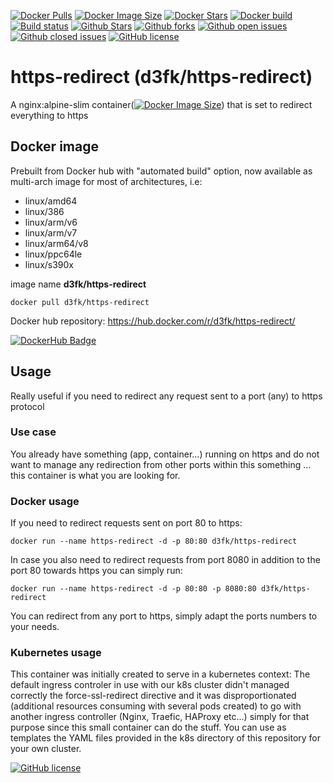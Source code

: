 [![Docker Pulls](https://badgen.net/docker/pulls/d3fk/https-redirect?icon=docker&label=pulls)](https://hub.docker.com/r/d3fk/https-redirect/tags) [![Docker Image Size](https://badgen.net/docker/size/d3fk/https-redirect/latest?icon=docker&label=image%20size)](https://hub.docker.com/r/d3fk/https-redirect/tags) [![Docker Stars](https://badgen.net/docker/stars/d3fk/https-redirect?icon=docker&label=stars)](https://hub.docker.com/r/d3fk/https-redirect) [![Docker build](https://img.shields.io/docker/cloud/automated/d3fk/https-redirect?label=build&logo=docker)](https://hub.docker.com/r/d3fk/https-redirect/tags) [![Build status](https://img.shields.io/docker/cloud/build/d3fk/https-redirect?label=build%20status&logo=docker)](https://hub.docker.com/r/d3fk/https-redirect/tags) [![Github Stars](https://badgen.net/github/stars/Angatar/https-redirect?icon=github&color=green)](https://github.com/Angatar/https-redirect) [![Github forks](https://badgen.net/github/forks/Angatar/https-redirect?icon=github)](https://github.com/Angatar/https-redirect/fork) [![Github open issues](https://badgen.net/github/open-issues/Angatar/https-redirect?icon=github)](https://github.com/Angatar/https-redirect/issues) [![Github closed issues](https://badgen.net/github/closed-issues/Angatar/https-redirect?icon=github)](https://github.com/Angatar/https-redirect/issues?q=is%3Aissue+is%3Aclosed) [![GitHub license](https://img.shields.io/github/license/Angatar/https-redirect)](https://github.com/Angatar/https-redirect/blob/master/LICENSE)

# https-redirect (d3fk/https-redirect)
A nginx:alpine-slim container([![Docker Image Size](https://badgen.net/docker/size/d3fk/https-redirect/latest?icon=docker&label=compressed)](https://hub.docker.com/r/d3fk/https-redirect/tags)) that is set to redirect everything to https


## Docker image
Prebuilt from Docker hub with "automated build" option, now available as multi-arch image for most of architectures, i.e:
- linux/amd64
- linux/386
- linux/arm/v6
- linux/arm/v7
- linux/arm64/v8
- linux/ppc64le
- linux/s390x

image name **d3fk/https-redirect**

`docker pull d3fk/https-redirect`

Docker hub repository: https://hub.docker.com/r/d3fk/https-redirect/

[![DockerHub Badge](https://lucky-red-wombat.cyclic.app/image/d3fk/https-redirect)](https://hub.docker.com/r/d3fk/https-redirect)

## Usage
Really useful if you need to redirect any request sent to a port (any) to https protocol
### Use case
You already have something (app, container...) running on https and do not want to manage any redirection from other ports within this something ... this container is what you are looking for.

### Docker usage
If you need to redirect requests sent on port 80 to https: 

`docker run --name https-redirect -d -p 80:80 d3fk/https-redirect`

In case you also need to redirect requests from port 8080 in addition to the port 80 towards https you can simply run:

`docker run --name https-redirect -d -p 80:80 -p 8080:80 d3fk/https-redirect`

You can redirect from any port to https, simply adapt the ports numbers to your needs.


### Kubernetes usage

This container was initially created to serve in a kubernetes context: The default ingress controler in use with our k8s cluster didn't managed correctly the force-ssl-redirect directive and it was disproportionated (additional resources consuming with several pods created) to go with another ingress controller (Nginx, Traefic, HAProxy etc...) simply for that purpose since this small container can do the stuff. You can use as templates the YAML files provided in the k8s directory of this repository for your own cluster.

[![GitHub license](https://img.shields.io/github/license/Angatar/https-redirect)](https://github.com/Angatar/https-redirect/blob/master/LICENSE)

